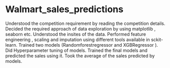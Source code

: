 # Walmart_sales_predictions
Understood the competition requirement by reading the competition details.
Decided the required approach of data exploration by using  matplotlib , seaborn etc.
Understood the insites of the data.
Performed feature engineering , scaling and imputation using different tools available in sckit-learn.
Trained two models (Randomforestregressor and XGBRegressor ). 
Did Hyperparameter tuning of models.
Trained the final models and predicted the sales using it. 
Took the average of the sales predicted by models.
